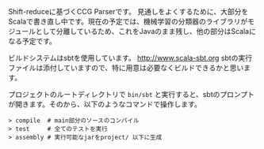 Shift-reduceに基づくCCG Parserです。
見通しをよくするために、大部分をScalaで書き直し中です。現在の予定では、機械学習の分類器のライブラリがモジュールとして分離しているため、これをJavaのまま残し、他の部分はScalaになる予定です。

ビルドシステムはsbtを使用しています。
http://www.scala-sbt.org
sbtの実行ファイルは添付していますので、特に用意は必要なくビルドできるかと思います。

プロジェクトのルートディレクトリで `bin/sbt` と実行すると、sbtのプロンプトが開きます。そのから、以下のようなコマンドで操作します。

    > compile  # main部分のソースのコンパイル
    > test     # 全てのテストを実行
    > assembly # 実行可能なjarをproject/ 以下に生成

